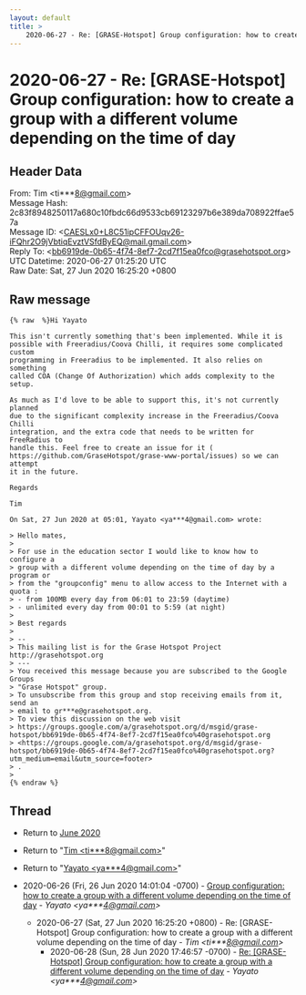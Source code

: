 ```yaml
---
layout: default
title: >
    2020-06-27 - Re: [GRASE-Hotspot] Group configuration: how to create a group with a different volume depending on the time of day
---
```


# 2020-06-27 - Re: [GRASE-Hotspot] Group configuration: how to create a group with a different volume depending on the time of day

## Header Data

From: Tim \<ti***8@gmail.com\><br>
Message Hash: 2c83f8948250117a680c10fbdc66d9533cb69123297b6e389da708922ffae57a<br>
Message ID: \<CAESLx0+L8C51ipCFFOUqv26-iFQhr2O9jVbtiqEvztVSfdByEQ@mail.gmail.com\><br>
Reply To: \<bb6919de-0b65-4f74-8ef7-2cd7f15ea0fco@grasehotspot.org\><br>
UTC Datetime: 2020-06-27 01:25:20 UTC<br>
Raw Date: Sat, 27 Jun 2020 16:25:20 +0800<br>

## Raw message

```
{% raw  %}Hi Yayato

This isn't currently something that's been implemented. While it is
possible with Freeradius/Coova Chilli, it requires some complicated custom
programming in Freeradius to be implemented. It also relies on something
called COA (Change Of Authorization) which adds complexity to the setup.

As much as I'd love to be able to support this, it's not currently planned
due to the significant complexity increase in the Freeradius/Coova Chilli
integration, and the extra code that needs to be written for FreeRadius to
handle this. Feel free to create an issue for it (
https://github.com/GraseHotspot/grase-www-portal/issues) so we can attempt
it in the future.

Regards

Tim

On Sat, 27 Jun 2020 at 05:01, Yayato <ya***4@gmail.com> wrote:

> Hello mates,
>
> For use in the education sector I would like to know how to configure a
> group with a different volume depending on the time of day by a program or
> from the "groupconfig" menu to allow access to the Internet with a quota :
> - from 100MB every day from 06:01 to 23:59 (daytime)
> - unlimited every day from 00:01 to 5:59 (at night)
>
> Best regards
>
> --
> This mailing list is for the Grase Hotspot Project http://grasehotspot.org
> ---
> You received this message because you are subscribed to the Google Groups
> "Grase Hotspot" group.
> To unsubscribe from this group and stop receiving emails from it, send an
> email to gr***e@grasehotspot.org.
> To view this discussion on the web visit
> https://groups.google.com/a/grasehotspot.org/d/msgid/grase-hotspot/bb6919de-0b65-4f74-8ef7-2cd7f15ea0fco%40grasehotspot.org
> <https://groups.google.com/a/grasehotspot.org/d/msgid/grase-hotspot/bb6919de-0b65-4f74-8ef7-2cd7f15ea0fco%40grasehotspot.org?utm_medium=email&utm_source=footer>
> .
>
{% endraw %}
```

## Thread

+ Return to [June 2020](/archive/2020/06)

+ Return to "[Tim <ti***8<span>@</span>gmail.com>](/authors/ti___8_at_gmail_com)"
+ Return to "[Yayato <ya***4<span>@</span>gmail.com>](/authors/ya___4_at_gmail_com)"

+ 2020-06-26 (Fri, 26 Jun 2020 14:01:04 -0700) - [Group configuration: how to create a group with a different volume depending on the time of day](/archive/2020/06/25a27660a65bb505605ae259ed809ad09917e91a908bd72bded019ff633a95e5) - _Yayato \<ya***4@gmail.com\>_
  + 2020-06-27 (Sat, 27 Jun 2020 16:25:20 +0800) - Re: [GRASE-Hotspot] Group configuration: how to create a group with a different volume depending on the time of day - _Tim \<ti***8@gmail.com\>_
    + 2020-06-28 (Sun, 28 Jun 2020 17:46:57 -0700) - [Re: [GRASE-Hotspot] Group configuration: how to create a group with a different volume depending on the time of day](/archive/2020/06/077b0e451f9b960535918eae3529ea96967a73bd3a15be799dceeb76556dac0c) - _Yayato \<ya***4@gmail.com\>_

